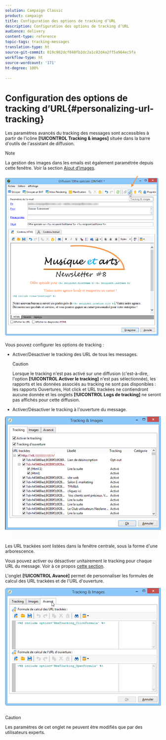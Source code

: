 ```yaml
---
solution: Campaign Classic
product: campaign
title: Configuration des options de tracking d’URL
description: Configuration des options de tracking d’URL
audience: delivery
content-type: reference
topic-tags: tracking-messages
translation-type: ht
source-git-commit: 019c982dcf040fb2dc2a1c82d4a2ff5a964ec5fa
workflow-type: ht
source-wordcount: '171'
ht-degree: 100%

---
```



# Configuration des options de tracking d’URL{#personalizing-url-tracking}

Les paramètres avancés du tracking des messages sont accessibles à partir de l&#39;icône **[!UICONTROL Tracking &amp; images]** située dans la barre d&#39;outils de l&#39;assistant de diffusion.

>[!NOTE]
>
>La gestion des images dans les emails est également paramétrée depuis cette fenêtre. Voir la section [Ajout d’images](../../delivery/using/defining-the-email-content.md#adding-images).

![](assets/s_ncs_user_email_del_tracking_ico.png)

Vous pouvez configurer les options de tracking :

* Activer/Désactiver le tracking des URL de tous les messages.

   >[!CAUTION]
   >
   >Lorsque le tracking n&#39;est pas activé sur une diffusion (c&#39;est-à-dire, l&#39;option **[!UICONTROL Activer le tracking]** n&#39;est pas sélectionnée), les rapports et les données associés au tracking ne sont pas disponibles : les rapports Ouvertures, Hot click et URL trackées ne contiendront aucune donnée et les onglets **[!UICONTROL Logs de tracking]** ne seront pas affichés pour cette diffusion.

* Activer/Désactiver le tracking à l&#39;ouverture du message.

![](assets/s_ncs_user_email_del_tracking_param.png)

Les URL trackées sont listées dans la fenêtre centrale, sous la forme d&#39;une arborescence.

Vous pouvez activer ou désactiver unitairement le tracking pour chaque URL du message. Voir à ce propos [cette section](../../delivery/using/how-to-configure-tracked-links.md).

L&#39;onglet **[!UICONTROL Avancé]** permet de personnaliser les formules de calcul des URL trackées et de l&#39;URL d&#39;ouverture.

![](assets/s_ncs_user_email_del_tracking_param_adv.png)

>[!CAUTION]
>
>Les paramètres de cet onglet ne peuvent être modifiés que par des utilisateurs experts.
